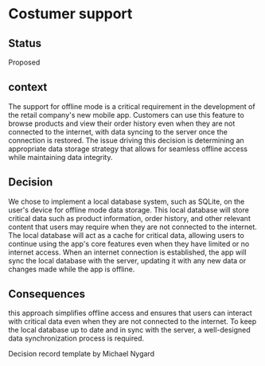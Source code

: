 # Costumer support

## Status
Proposed

## context
The support for offline mode is a critical requirement in the development of the retail company's new mobile app. Customers can use this feature to browse products and view their order history even when they are not connected to the internet, with data syncing to the server once the connection is restored. The issue driving this decision is determining an appropriate data storage strategy that allows for seamless offline access while maintaining data integrity.

## Decision
We chose to implement a local database system, such as SQLite, on the user's device for offline mode data storage. This local database will store critical data such as product information, order history, and other relevant content that users may require when they are not connected to the internet. The local database will act as a cache for critical data, allowing users to continue using the app's core features even when they have limited or no internet access. When an internet connection is established, the app will sync the local database with the server, updating it with any new data or changes made while the app is offline.

## Consequences
this approach simplifies offline access and ensures that users can interact with critical data even when they are not connected to the internet. To keep the local database up to date and in sync with the server, a well-designed data synchronization process is required.

Decision record template by Michael Nygard